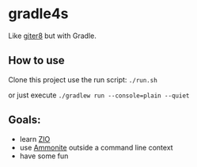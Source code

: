 # gradle4s

Like [giter8](https://github.com/foundweekends/giter8) but with Gradle.

## How to use

Clone this project use the run script: `./run.sh`

or just execute `./gradlew run --console=plain --quiet`

## Goals: 
- learn [ZIO](https://github.com/zio/zio)
- use [Ammonite](https://github.com/lihaoyi/Ammonite) outside a command line context
- have some fun